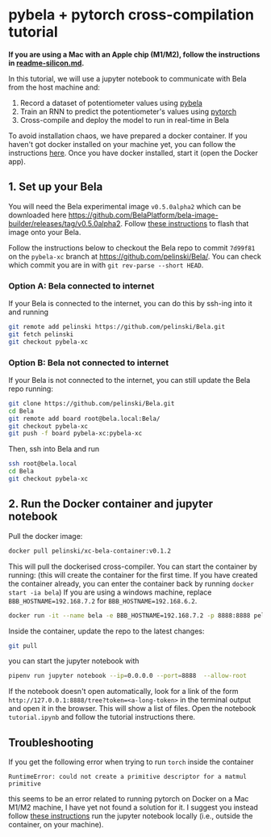 # pybela + pytorch cross-compilation tutorial

**If you are using a Mac with an Apple chip (M1/M2), follow the instructions in [readme-silicon.md](readme-silicon.md).**

In this tutorial, we will use a jupyter notebook to communicate with Bela from the host machine and:

1. Record a dataset of potentiometer values using [pybela](https://github.com/belaplatform/pybela)
2. Train an RNN to predict the potentiometer's values using [pytorch](https://pytorch.org/)
3. Cross-compile and deploy the model to run in real-time in Bela

To avoid installation chaos, we have prepared a docker container. If you haven't got docker installed on your machine yet, you can follow the instructions [here](https://docs.docker.com/engine/install/). Once you have docker installed, start it (open the Docker app).

## 1. Set up your Bela

You will need the Bela experimental image `v0.5.0alpha2` which can be downloaded here https://github.com/BelaPlatform/bela-image-builder/releases/tag/v0.5.0alpha2. Follow [these instructions](https://learn.bela.io/using-bela/bela-techniques/managing-your-sd-card/#flash-an-sd-card-using-balena-etcher) to flash that image onto your Bela.

Follow the instructions below to checkout the Bela repo to commit `7d99f81` on the `pybela-xc` branch at https://github.com/pelinski/Bela/. You can check which commit you are in with `git rev-parse --short HEAD`.

### Option A: Bela connected to internet

If your Bela is connected to the internet, you can do this by ssh-ing into it and running

```bash
git remote add pelinski https://github.com/pelinski/Bela.git
git fetch pelinski
git checkout pybela-xc
```

### Option B: Bela not connected to internet

If your Bela is not connected to the internet, you can still update the Bela repo running:

```bash
git clone https://github.com/pelinski/Bela.git
cd Bela
git remote add board root@bela.local:Bela/
git checkout pybela-xc
git push -f board pybela-xc:pybela-xc
```

Then, ssh into Bela and run

```bash
ssh root@bela.local
cd Bela
git checkout pybela-xc
```

## 2. Run the Docker container and jupyter notebook

Pull the docker image:

```bash
docker pull pelinski/xc-bela-container:v0.1.2
```

This will pull the dockerised cross-compiler. You can start the container by running:
(this will create the container for the first time. If you have created the container already, you can enter the container back by running `docker start -ia bela`)
If you are using a windows machine, replace `BBB_HOSTNAME=192.168.7.2` for `BBB_HOSTNAME=192.168.6.2`.

```bash
docker run -it --name bela -e BBB_HOSTNAME=192.168.7.2 -p 8888:8888 pelinski/xc-bela-container:v0.1.2
```

Inside the container, update the repo to the latest changes:

```bash
git pull
```


you can start the jupyter notebook with

```bash
pipenv run jupyter notebook --ip=0.0.0.0 --port=8888  --allow-root
```

If the notebook doesn't open automatically, look for a link of the form `http://127.0.0.1:8888/tree?token=<a-long-token>` in the terminal output and open it in the browser. This will show a list of files. Open the notebook `tutorial.ipynb` and follow the tutorial instructions there.

## Troubleshooting

If you get the following error when trying to run `torch` inside the container

```
RuntimeError: could not create a primitive descriptor for a matmul primitive
```

this seems to be an error related to running pytorch on Docker on a Mac M1/M2 machine, I have yet not found a solution for it. I suggest you instead follow [these instructions](readme-silicon.md) run the jupyter notebook locally (i.e., outside the container, on your machine).
